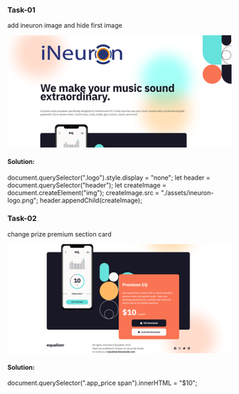 ### Task-01
add ineuron image and hide first image

![Alt text](Output/DOM%20P3%20SS-1.png)

#### Solution: 
document.querySelector(".logo").style.display = "none";
let header = document.querySelector("header");
let createImage = document.createElement("img");
createImage.src = "./assets/ineuron-logo.png";
header.appendChild(createImage);

### Task-02

change prize premium section card

![Alt text](Output/DOM%20P3%20SS-2.png)

#### Solution: 

document.querySelector(".app_price span").innerHTML = "$10";